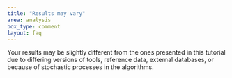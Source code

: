 ```yaml
---
title: "Results may vary"
area: analysis
box_type: comment
layout: faq
---
```



Your results may be slightly different from the ones presented in this tutorial
due to differing versions of tools, reference data, external databases, or
because of stochastic processes in the algorithms.

